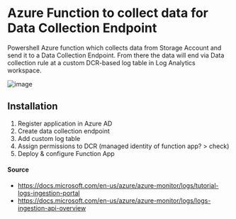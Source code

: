 # Azure Function to collect data for Data Collection Endpoint
Powershell Azure function which collects data from Storage Account and send it to a Data Collection Endpoint. 
From there the data will end via Data collection rule at a custom DCR-based log table in Log Analytics workspace.

![image](https://user-images.githubusercontent.com/86348794/187877895-0464d191-3329-4081-84d9-a1c281f5d1d3.png)

## Installation
1. Register application in Azure AD
2. Create data collection endpoint
3. Add custom log table
4. Assign permissions to DCR (managed identity of function app? > check)
4. Deploy & configure Function App

#### Source
- https://docs.microsoft.com/en-us/azure/azure-monitor/logs/tutorial-logs-ingestion-portal
- https://docs.microsoft.com/en-us/azure/azure-monitor/logs/logs-ingestion-api-overview
